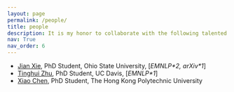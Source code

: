 ```yaml
---
layout: page
permalink: /people/
title: people
description: It is my honor to collaborate with the following talented researchers: 
nav: True
nav_order: 6
---
```

* [Jian Xie](https://hsaest.github.io/), PhD Student, Ohio State University, \[*EMNLP\*2, arXiv\*1*\] 
* [Tinghui Zhu](https://darthzhu.github.io/), PhD Student, UC Davis, \[*EMNLP\*1*\]
* [Xiao Chen](https://shawnchenn.github.io/), PhD Student, The Hong Kong Polytechnic University